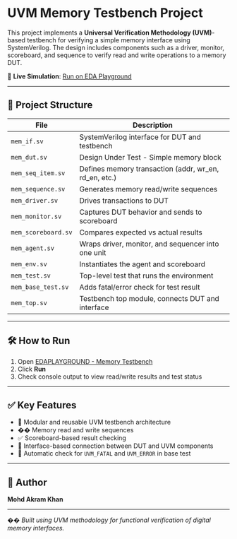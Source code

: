 # UVM Memory Testbench Project

This project implements a **Universal Verification Methodology (UVM)**-based testbench for verifying a simple memory interface using SystemVerilog. The design includes components such as a driver, monitor, scoreboard, and sequence to verify read and write operations to a memory DUT.

🔗 **Live Simulation**: [Run on EDA Playground](https://edaplayground.com/x/CsKS)

---

## 📁 Project Structure

| File                  | Description                                           |
|-----------------------|-------------------------------------------------------|
| `mem_if.sv`           | SystemVerilog interface for DUT and testbench         |
| `mem_dut.sv`          | Design Under Test - Simple memory block               |
| `mem_seq_item.sv`     | Defines memory transaction (addr, wr_en, rd_en, etc.) |
| `mem_sequence.sv`     | Generates memory read/write sequences                 |
| `mem_driver.sv`       | Drives transactions to DUT                            |
| `mem_monitor.sv`      | Captures DUT behavior and sends to scoreboard         |
| `mem_scoreboard.sv`   | Compares expected vs actual results                   |
| `mem_agent.sv`        | Wraps driver, monitor, and sequencer into one unit    |
| `mem_env.sv`          | Instantiates the agent and scoreboard                 |
| `mem_test.sv`         | Top-level test that runs the environment              |
| `mem_base_test.sv`    | Adds fatal/error check for test result                |
| `mem_top.sv`          | Testbench top module, connects DUT and interface      |

---

## 🛠 How to Run

1. Open [EDAPLAYGROUND - Memory Testbench](https://edaplayground.com/x/CsKS)
2. Click **Run**
3. Check console output to view read/write results and test status

---

## ✅ Key Features

- 🧱 Modular and reusable UVM testbench architecture
- �� Memory read and write sequences
- ✅ Scoreboard-based result checking
- 🧩 Interface-based connection between DUT and UVM components
- 🛑 Automatic check for `UVM_FATAL` and `UVM_ERROR` in base test

---

## 👤 Author

**Mohd Akram Khan**  

---

�� *Built using UVM methodology for functional verification of digital memory interfaces.*

